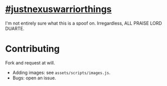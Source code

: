 
# [\#justnexuswarriorthings](http://zlsa.github.io/nexuswarrior/)

I'm not entirely sure what this is a spoof on. Irregardless, ALL
PRAISE LORD DUARTE.

# Contributing

Fork and request at will.

* Adding images: see `assets/scripts/images.js`. 
* Bugs: open an issue.
